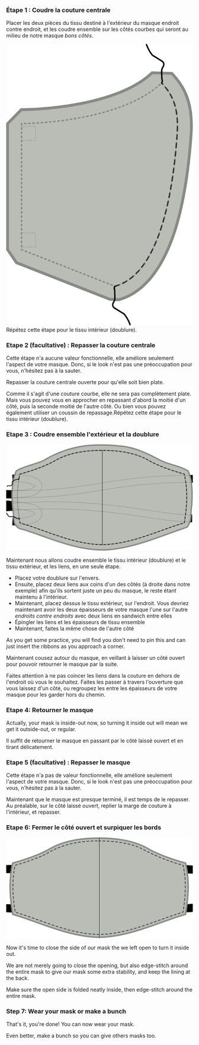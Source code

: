 
### Étape 1 : Coudre la couture centrale

Placer les deux pièces du tissu destiné à l'extérieur du masque endroit contre endroit, et les coudre ensemble sur les côtés courbes qui seront au milieu de notre masque *bons côtés*.

![Join the center seam](step1.svg)<Note>Répétez cette étape pour le tissu intérieur (doublure).</Note>

### Etape 2 (facultative) : Repasser la couture centrale

<Note>

Cette étape n'a aucune valeur fonctionnelle, elle améliore seulement l'aspect de votre masque.
Donc, si le look n'est pas une préoccupation pour vous, n'hésitez pas à la sauter.

</Note>

Repasser la couture centrale ouverte pour qu'elle soit bien plate.

Comme il s'agit d'une couture courbe, elle ne sera pas complètement plate. Mais vous pouvez vous en approcher en repassant d'abord la moitié d'un côté, puis la seconde moitié de l'autre côté. Ou bien vous pouvez également utiliser un coussin de repassage.<Note>Répétez cette étape pour le tissu intérieur (doublure).</Note>

### Etape 3 : Coudre ensemble l'extérieur et la doublure

![Join the inner to the outer fabric](step3.svg)

Maintenant nous allons coudre ensemble le tissu intérieur (doublure) et le tissu extérieur, et les liens, en une seule étape.

 - Placez votre doublure sur l'envers.
 - Ensuite, placez deux liens aux coins d'un des côtés (à droite dans notre exemple) afin qu'ils sortent juste un peu du masque, le reste étant maintenu à l'intérieur.
 - Maintenant, placez dessus le tissu extérieur, sur l'endroit. Vous devriez maintenant avoir les deux épaisseurs de votre masque l'une sur l'autre *endroits contre endroits* avec deux liens en sandwich entre elles
 - Épingler les liens et les épaisseurs de tissu ensemble
 - Maintenant, faites la même chose de l'autre côté

<Tip>

As you get some practice, you will find you don't need to pin this and can just insert the
ribbons as you approach a corner.

</Tip>

Maintenant cousez autour du masque, en veillant à laisser un côté ouvert pour pouvoir retourner le masque par la suite.

<Warning>

Faites attention à ne pas coincer les liens dans la couture en dehors de l'endroit où vous le souhaitez.
Faites les passer à travers l'ouverture que vous laissez d'un côté, ou regroupez les entre les épaisseurs de votre masque pour les garder hors du chemin.

</Warning>

### Etape 4: Retourner le masque

Actually, your mask is inside-out now, so turning it inside out will mean we get it outside-out, or regular.

Il suffit de retourner le masque en passant par le côté laissé ouvert et en tirant délicatement.

### Etape 5 (facultative) : Repasser le masque

<Note>

Cette étape n'a pas de valeur fonctionnelle, elle améliore seulement l'aspect de votre masque.
Donc, si le look n'est pas une préoccupation pour vous, n'hésitez pas à la sauter.

</Note>

Maintenant que le masque est presque terminé, il est temps de le repasser. Au préalable, sur le côté laissé ouvert, replier la marge de couture à l'intérieur, et repasser.

### Etape 6: Fermer le côté ouvert et surpiquer les bords

![Edge-stitch around the mask](step6.svg)

Now it's time to close the side of our mask the we left open to turn it inside out.

We are not merely going to close the opening, but also edge-stitch around the entire mask to give our mask some extra stability, and keep the lining at the back.

Make sure the open side is folded neatly inside, then edge-stitch around the entire mask.

### Step 7: Wear your mask or make a bunch

That's it, you're done! You can now wear your mask.

Even better, make a bunch so you can give others masks too.

